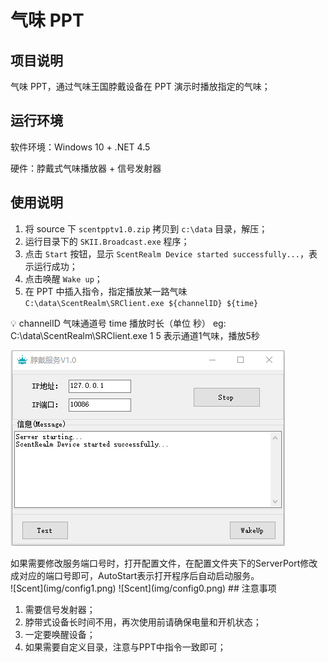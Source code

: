 # 气味 PPT

## 项目说明

气味 PPT，通过气味王国脖戴设备在 PPT 演示时播放指定的气味；

## 运行环境

软件环境：Windows 10 + .NET 4.5

硬件：脖戴式气味播放器 + 信号发射器

## 使用说明

1. 将 source 下 `scentpptv1.0.zip` 拷贝到 `c:\data` 目录，解压；
2. 运行目录下的 `SKII.Broadcast.exe` 程序；
3. 点击 `Start` 按钮，显示 `ScentRealm Device started successfully...`，表示运行成功；
4. 点击唤醒 `Wake up`；
5. 在 PPT 中插入指令，指定播放某一路气味 `C:\data\ScentRealm\SRClient.exe ${channelID} ${time}`

<aside>
💡 channelID 气味通道号   time 播放时长（单位 秒）
eg: C:\data\ScentRealm\SRClient.exe 1 5
表示通道1气味，播放5秒
</aside>

![Scent](img/scentppt.png)
<aside>
如果需要修改服务端口号时，打开配置文件，在配置文件夹下的ServerPort修改成对应的端口号即可，AutoStart表示打开程序后自动启动服务。

</aside>
![Scent](img/config1.png)
![Scent](img/config0.png)
## 注意事项

1. 需要信号发射器；
2. 脖带式设备长时间不用，再次使用前请确保电量和开机状态；
3. 一定要唤醒设备；
4. 如果需要自定义目录，注意与PPT中指令一致即可；
